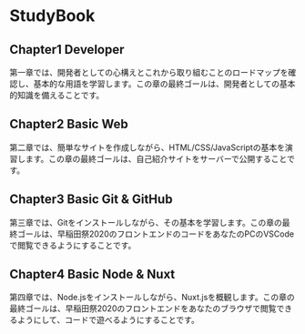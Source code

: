# StudyBook
## Chapter1 Developer
第一章では、開発者としての心構えとこれから取り組むことのロードマップを確認し、基本的な用語を学習します。この章の最終ゴールは、開発者としての基本的知識を備えることです。

## Chapter2 Basic Web
第二章では、簡単なサイトを作成しながら、HTML/CSS/JavaScriptの基本を演習します。この章の最終ゴールは、自己紹介サイトをサーバーで公開することです。

## Chapter3 Basic Git & GitHub
第三章では、Gitをインストールしながら、その基本を学習します。この章の最終ゴールは、早稲田祭2020のフロントエンドのコードをあなたのPCのVSCodeで閲覧できるようにすることです。

## Chapter4 Basic Node & Nuxt
第四章では、Node.jsをインストールしながら、Nuxt.jsを概観します。この章の最終ゴールは、早稲田祭2020のフロントエンドをあなたのブラウザで閲覧できるようにして、コードで遊べるようにすることです。
